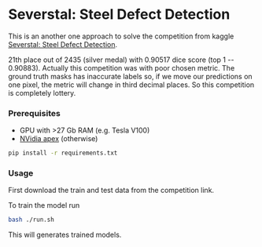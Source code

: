 # Severstal: Steel Defect Detection

This is an another one approach to solve the competition from kaggle
[Severstal: Steel Defect Detection](https://www.kaggle.com/c/severstal-steel-defect-detection).

21th place out of 2435 (silver medal) with 0.90517 dice score (top 1 -- 0.90883).
Actually this competition was with poor chosen metric. The ground truth masks has inaccurate labels
so, if we move our predictions on one pixel, the metric will change in third decimal places.
So this competition is completely lottery.

### Prerequisites

- GPU with >27 Gb RAM (e.g. Tesla V100)
- [NVidia apex](https://github.com/NVIDIA/apex) (otherwise)

```bash
pip install -r requirements.txt
```

### Usage

First download the train and test data from the competition link.

To train the model run

```bash
bash ./run.sh
```

This will generates trained models.
